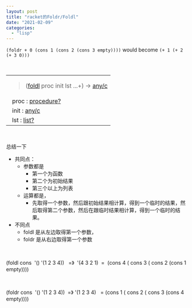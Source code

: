 ```yaml
---
layout: post
title: "racket的Foldr/Foldl"
date: "2021-02-09"
categories: 
  - "lisp"
---
```


`(foldr + 0 (cons 1 (cons 2 (cons 3 empty))))` would become `(+ 1 (+ 2 (+ 3 0)))`

 

<table class="boxed RBoxed" cellspacing="0" cellpadding="0"><tbody><tr><td><blockquote class="SubFlow"><p class="RForeground"><span class="RktPn">(</span><a name="(def._((lib._racket/private/list..rkt)._foldl))"></a><span title="Provided from: racket/base, racket | Package: base"><span class="RktSym"><a class="RktValDef RktValLink" href="https://docs.racket-lang.org/reference/pairs.html#%28def._%28%28lib._racket%2Fprivate%2Flist..rkt%29._foldl%29%29" data-pltdoc="x">foldl</a></span></span><span class="hspace">&nbsp;</span><span class="RktVar">proc</span><span class="hspace">&nbsp;</span><span class="RktVar">init</span><span class="hspace">&nbsp;</span><span class="RktVar">lst</span><span class="hspace">&nbsp;</span><span class="RktMeta">...+</span><span class="RktPn">)</span><span class="hspace">&nbsp;</span>→<span class="hspace">&nbsp;</span><span class="RktSym"><a class="RktValLink" href="https://docs.racket-lang.org/reference/data-structure-contracts.html#%28def._%28%28lib._racket%2Fcontract%2Fprivate%2Fmisc..rkt%29._any%2Fc%29%29" data-pltdoc="x">any/c</a></span></p></blockquote></td></tr><tr><td><span class="hspace">&nbsp;&nbsp;</span><span class="RktVar">proc</span><span class="hspace">&nbsp;</span>:<span class="hspace">&nbsp;</span><span class="RktSym"><a class="RktValLink" href="https://docs.racket-lang.org/reference/procedures.html#%28def._%28%28quote._~23~25kernel%29._procedure~3f%29%29" data-pltdoc="x">procedure?</a></span></td></tr><tr><td><span class="hspace">&nbsp;&nbsp;</span><span class="RktVar">init</span><span class="hspace">&nbsp;</span>:<span class="hspace">&nbsp;</span><span class="RktSym"><a class="RktValLink" href="https://docs.racket-lang.org/reference/data-structure-contracts.html#%28def._%28%28lib._racket%2Fcontract%2Fprivate%2Fmisc..rkt%29._any%2Fc%29%29" data-pltdoc="x">any/c</a></span></td></tr><tr><td><span class="hspace">&nbsp;&nbsp;</span><span class="RktVar">lst</span><span class="hspace">&nbsp;</span>:<span class="hspace">&nbsp;</span><span class="RktSym"><a class="RktValLink" href="https://docs.racket-lang.org/reference/pairs.html#%28def._%28%28quote._~23~25kernel%29._list~3f%29%29" data-pltdoc="x">list?</a></span></td></tr></tbody></table>

 

总结一下

- 共同点：
    - 参数都是
        - 第一个为函数
        - 第二个为初始结果
        - 第三个以上为列表
    - 运算都是，
        - 先取得一个参数，然后跟初始结果相计算，得到一个临时的结果，然后取得第二个参数，然后在跟临时结果相计算，得到一个临时的结果。
- 不同点
    - foldl 是从左边取得第一个参数，
    - foldr 是从右边取得第一个参数

 

(foldl cons  '() '(1 2 3 4))   =》  '(4 3 2 1)  =  (cons 4 ( cons 3 ( cons 2 (cons 1 empty))))

 

(foldr cons  '() '(1 2 3 4))  =》 '(1 2 3 4)   = (cons 1 ( cons 2 ( cons 3 (cons 4 empty))))
